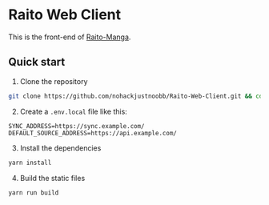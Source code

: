 # Raito Web Client

This is the front-end of [Raito-Manga](https://github.com/nohackjustnoobb/Raito-Manga.git).

## Quick start

1. Clone the repository

```bash
git clone https://github.com/nohackjustnoobb/Raito-Web-Client.git && cd Raito-Web-Client
```

2. Create a `.env.local` file like this:

```
SYNC_ADDRESS=https://sync.example.com/
DEFAULT_SOURCE_ADDRESS=https://api.example.com/
```

3. Install the dependencies

```bash
yarn install
```

4. Build the static files

```bash
yarn run build
```
